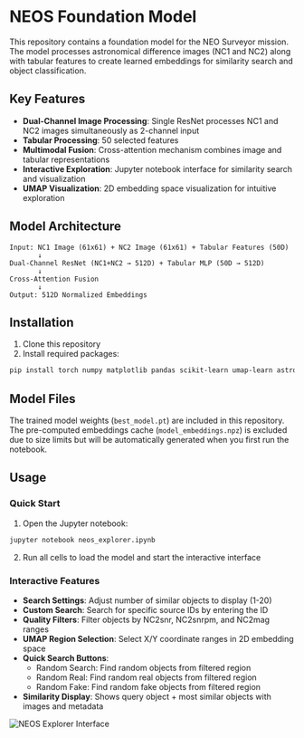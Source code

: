 # NEOS Foundation Model

This repository contains a foundation model for the NEO Surveyor mission. The model processes astronomical difference images (NC1 and NC2) along with tabular features to create learned embeddings for similarity search and object classification.

## Key Features

- **Dual-Channel Image Processing**: Single ResNet processes NC1 and NC2 images simultaneously as 2-channel input
- **Tabular Processing**: 50 selected features
- **Multimodal Fusion**: Cross-attention mechanism combines image and tabular representations
- **Interactive Exploration**: Jupyter notebook interface for similarity search and visualization
- **UMAP Visualization**: 2D embedding space visualization for intuitive exploration

## Model Architecture

```
Input: NC1 Image (61x61) + NC2 Image (61x61) + Tabular Features (50D)
       ↓
Dual-Channel ResNet (NC1+NC2 → 512D) + Tabular MLP (50D → 512D)
       ↓
Cross-Attention Fusion
       ↓
Output: 512D Normalized Embeddings
```

## Installation

1. Clone this repository
2. Install required packages:
```bash
pip install torch numpy matplotlib pandas scikit-learn umap-learn astropy ipywidgets jupyter
```

## Model Files

The trained model weights (`best_model.pt`) are included in this repository. The pre-computed embeddings cache (`model_embeddings.npz`) is excluded due to size limits but will be automatically generated when you first run the notebook.

## Usage

### Quick Start

1. Open the Jupyter notebook:
```bash
jupyter notebook neos_explorer.ipynb
```

2. Run all cells to load the model and start the interactive interface

### Interactive Features

- **Search Settings**: Adjust number of similar objects to display (1-20)
- **Custom Search**: Search for specific source IDs by entering the ID
- **Quality Filters**: Filter objects by NC2snr, NC2snrpm, and NC2mag ranges
- **UMAP Region Selection**: Select X/Y coordinate ranges in 2D embedding space
- **Quick Search Buttons**: 
  - Random Search: Find random objects from filtered region
  - Random Real: Find random real objects from filtered region  
  - Random Fake: Find random fake objects from filtered region
- **Similarity Display**: Shows query object + most similar objects with images and metadata


![NEOS Explorer Interface](figures/interface_example.png)


